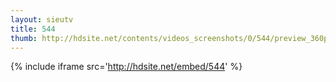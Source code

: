 ```yaml
---
layout: sieutv
title: 544
thumb: http://hdsite.net/contents/videos_screenshots/0/544/preview_360p.mp4.jpg
---
```

{% include iframe src='http://hdsite.net/embed/544' %}
 
